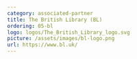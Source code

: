 ```yaml
---
category: associated-partner
title: The British Library (BL)
ordering: 05-bl
logo: logos/The_British_Library_logo.svg
picture: /assets/images/bl-logo.png
url: https://www.bl.uk/
---
```

